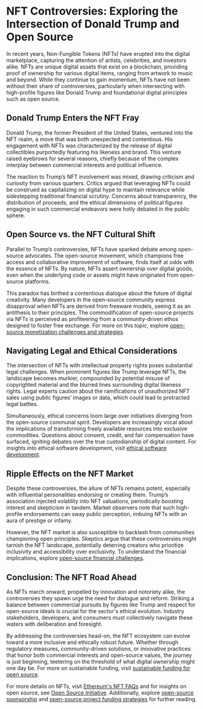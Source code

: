 # NFT Controversies: Exploring the Intersection of Donald Trump and Open Source

In recent years, Non-Fungible Tokens (NFTs) have erupted into the digital marketplace, capturing the attention of artists, celebrities, and investors alike. NFTs are unique digital assets that exist on a blockchain, providing proof of ownership for various digital items, ranging from artwork to music and beyond. While they continue to gain momentum, NFTs have not been without their share of controversies, particularly when intersecting with high-profile figures like Donald Trump and foundational digital principles such as open source.

## Donald Trump Enters the NFT Fray

Donald Trump, the former President of the United States, ventured into the NFT realm, a move that was both unexpected and contentious. His engagement with NFTs was characterized by the release of digital collectibles purportedly featuring his likeness and brand. This venture raised eyebrows for several reasons, chiefly because of the complex interplay between commercial interests and political influence.

The reaction to Trump’s NFT involvement was mixed, drawing criticism and curiosity from various quarters. Critics argued that leveraging NFTs could be construed as capitalizing on digital hype to maintain relevance while sidestepping traditional financial scrutiny. Concerns about transparency, the distribution of proceeds, and the ethical dimensions of political figures engaging in such commercial endeavors were hotly debated in the public sphere.

## Open Source vs. the NFT Cultural Shift

Parallel to Trump’s controversies, NFTs have sparked debate among open-source advocates. The open-source movement, which champions free access and collaborative improvement of software, finds itself at odds with the essence of NFTs. By nature, NFTs assert ownership over digital goods, even when the underlying code or assets might have originated from open-source platforms.

This paradox has birthed a contentious dialogue about the future of digital creativity. Many developers in the open-source community express disapproval when NFTs are derived from freeware models, seeing it as an antithesis to their principles. The commodification of open-source projects via NFTs is perceived as profiteering from a community-driven ethos designed to foster free exchange. For more on this topic, explore [open-source monetization challenges and strategies](https://www.license-token.com/wiki/open-source-monetization-challenges-and-strategies).

## Navigating Legal and Ethical Considerations

The intersection of NFTs with intellectual property rights poses substantial legal challenges. When prominent figures like Trump leverage NFTs, the landscape becomes murkier, compounded by potential misuse of copyrighted material and the blurred lines surrounding digital likeness rights. Legal experts caution about the ramifications of unauthorized NFT sales using public figures’ images or data, which could lead to protracted legal battles.

Simultaneously, ethical concerns loom large over initiatives diverging from the open-source communal spirit. Developers are increasingly vocal about the implications of transforming freely available resources into exclusive commodities. Questions about consent, credit, and fair compensation have surfaced, igniting debates over the true custodianship of digital content. For insights into ethical software development, visit [ethical software development](https://www.license-token.com/wiki/ethical-software-development).

## Ripple Effects on the NFT Market

Despite these controversies, the allure of NFTs remains potent, especially with influential personalities endorsing or creating them. Trump’s association injected volatility into NFT valuations, periodically boosting interest and skepticism in tandem. Market observers note that such high-profile endorsements can sway public perception, imbuing NFTs with an aura of prestige or infamy.

However, the NFT market is also susceptible to backlash from communities championing open principles. Skeptics argue that these controversies might tarnish the NFT landscape, potentially deterring creators who prioritize inclusivity and accessibility over exclusivity. To understand the financial implications, explore [open-source financial challenges](https://www.license-token.com/wiki/open-source-financial-challenges).

## Conclusion: The NFT Road Ahead

As NFTs march onward, propelled by innovation and notoriety alike, the controversies they spawn urge the need for dialogue and reform. Striking a balance between commercial pursuits by figures like Trump and respect for open-source ideals is crucial for the sector's ethical evolution. Industry stakeholders, developers, and consumers must collectively navigate these waters with deliberation and foresight.

By addressing the controversies head-on, the NFT ecosystem can evolve toward a more inclusive and ethically robust future. Whether through regulatory measures, community-driven solutions, or innovative practices that honor both commercial interests and open-source values, the journey is just beginning, teetering on the threshold of what digital ownership might one day be. For more on sustainable funding, visit [sustainable funding for open source](https://www.license-token.com/wiki/sustainable-funding-for-open-source).

For more details on NFTs, visit [Ethereum's NFT FAQs](https://ethereum.org/en/nft/) and for insights on open source, see [Open Source Initiative](https://opensource.org/). Additionally, explore [open-source sponsorship](https://www.license-token.com/wiki/open-source-sponsorship) and [open-source project funding strategies](https://www.license-token.com/wiki/open-source-project-funding-strategies) for further reading.